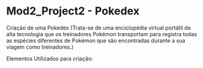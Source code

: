 # Mod2_Project2 - Pokedex

Criação de uma Pokedex (Trata-se de uma enciclopédia virtual portátil de alta tecnologia que os treinadores Pokémon transportam para registra todas as espécies diferentes de Pokémon que são encontradas durante a sua viagem como treinadores.)   


Elementos Utilizados para criação:
